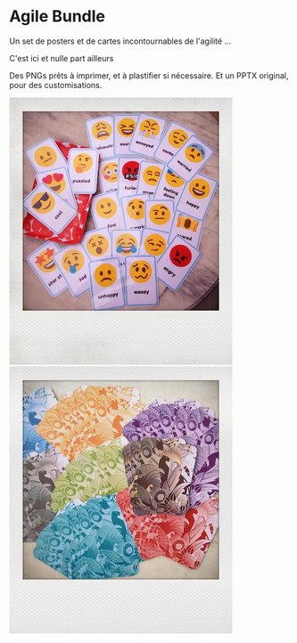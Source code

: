 # Agile Bundle

Un set de posters et de cartes incontournables de l'agilité ... 

C'est ici et nulle part ailleurs 

Des PNGs prêts à imprimer, et à plastifier si nécessaire. 
Et un PPTX original, pour des customisations.

![](Cartes-Emoticons/emoticons.jpg)
![](Cartes-Planning-Poker/planning-poker.jpg)
